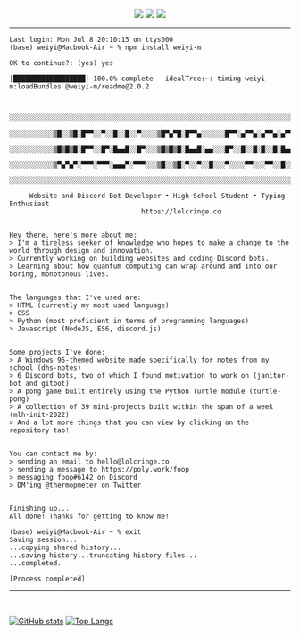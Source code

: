 <p align="center">
  <img src="https://img.shields.io/badge/location-singapore-ff0000">
  <img src="https://img.shields.io/badge/age-14-brightgreen">
  <img src="https://img.shields.io/badge/machine-Macbook Air 2020-blue">
</p>

<hr>

``` 
Last login: Mon Jul 8 20:10:15 on ttys000
(base) weiyi@Macbook-Air ~ % npm install weiyi-m

OK to continue?: (yes) yes

|██████████████████| 100.0% complete - idealTree:~: timing weiyi-m:loadBundles @weiyi-m/readme@2.0.2


   ░░░░░░░░░░░░░░░░░░░░░░░░░░░░░░░░░░░░░░░░░░░░░░░░░░░░░░░░░░░░░░░░░░░░░░░░░░░░░░░░░░
   ░░░░░░░░░░░▒█░░▒█░█▀▀░░▀░░█░░█░░▀░░░░▒█▀▄▀█░█▀▀▄░░░░░░█▀▀░▄▀▀▄░▄▀▀▄░▄▀▀▄░░░░░░░░░░
   ░░░░░░░░░░░▒█▒█▒█░█▀▀░░█▀░█▄▄█░░█▀░░░▒█▒█▒█░█▄▄█░▄▄░░░█▀░░█░░█░█░░█░█▄▄█░░░░░░░░░░
   ░░░░░░░░░░░▒▀▄▀▄▀░▀▀▀░▀▀▀░▄▄▄▀░▀▀▀░░░▒█░░▒█░▀░░▀░░█░░░▀░░░░▀▀░░░▀▀░░█░░░░░░░░░░░░░
   ░░░░░░░░░░░░░░░░░░░░░░░░░░░░░░░░░░░░░░░░░░░░░░░░░░░░░░░░░░░░░░░░░░░░░░░░░░░░░░░░░░

     Website and Discord Bot Developer • High School Student • Typing Enthusiast
                                 https://lolcringe.co
      

Hey there, here's more about me:
> I'm a tireless seeker of knowledge who hopes to make a change to the world through design and innovation.
> Currently working on building websites and coding Discord bots.
> Learning about how quantum computing can wrap around and into our boring, monotonous lives.


The languages that I've used are:
> HTML (currently my most used language)
> CSS
> Python (most proficient in terms of programming languages)
> Javascript (NodeJS, ES6, discord.js)


Some projects I've done:
> A Windows 95-themed website made specifically for notes from my school (dhs-notes)
> 6 Discord bots, two of which I found motivation to work on (janitor-bot and gitbot)
> A pong game built entirely using the Python Turtle module (turtle-pong)
> A collection of 39 mini-projects built within the span of a week (mlh-init-2022)
> And a lot more things that you can view by clicking on the repository tab!


You can contact me by:
> sending an email to hello@lolcringe.co
> sending a message to https://poly.work/foop
> messaging foop#6142 on Discord
> DM'ing @thermopmeter on Twitter


Finishing up...
All done! Thanks for getting to know me!

(base) weiyi@Macbook-Air ~ % exit
Saving session...
...copying shared history...
...saving history...truncating history files...
...completed.

[Process completed]

```




<hr>
<br>

[![GitHub stats](https://github-readme-stats.vercel.app/api?username=weiyi-m&count_private=true&show_icons=true&theme=dark)](https://github.com/anuraghazra/github-readme-stats)
[![Top Langs](https://github-readme-stats.vercel.app/api/top-langs/?username=weiyi-m&langs_count=7&layout=compact&theme=dark)](https://github.com/anuraghazra/github-readme-stats)
